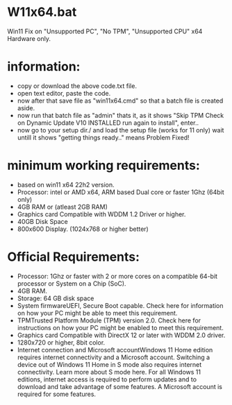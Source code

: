 # W11x64.bat
Win11 Fix on "Unsupported PC", "No TPM", "Unsupported CPU" x64 Hardware only. 

# information:
- copy or download the above code.txt file.
- open text editor, paste the code.
- now after that save file as "win11x64.cmd" so that a batch file is created aside.
- now run that batch file as "admin" thats it, as it shows "Skip TPM Check on Dynamic Update V10  INSTALLED  run again to install", enter..
- now go to your setup dir./ and load the setup file (works for 11 only) wait untill it shows "getting things ready.." means Problem Fixed!

# minimum working requirements:
- based on win11 x64 22h2 version.
- Processor: intel or AMD x64, ARM based Dual core or faster 1Ghz (64bit only)
- 4GB RAM or (atleast 2GB RAM)
- Graphics card Compatible with WDDM 1.2 Driver or higher. 
- 40GB Disk Space
- 800x600 Display. (1024x768 or higher better)

# Official Requirements:
- Processor: 1Ghz or faster with 2 or more cores on a compatible 64-bit processor or System on a Chip (SoC).
- 4GB RAM.
- Storage: 64 GB disk space
- System firmwareUEFI, Secure Boot capable. Check here for information on how your PC might be able to meet this requirement.
- TPMTrusted Platform Module (TPM) version 2.0. Check here for instructions on how your PC might be enabled to meet this requirement.
- Graphics card Compatible with DirectX 12 or later with WDDM 2.0 driver.
- 1280x720 or higher, 8bit color.
- Internet connection and Microsoft accountWindows 11 Home edition requires internet connectivity and a Microsoft account. Switching a device out of Windows 11 Home in S mode also requires internet connectivity. Learn more about S mode here. For all Windows 11 editions, internet access is required to perform updates and to download and take advantage of some features. A Microsoft account is required for some features.
